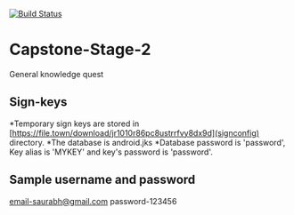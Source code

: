 [![Build Status](https://travis-ci.com/saurabhjn76/Capstone-Stage-2.svg?token=9zLsxUscFwE71GQT5Us9&branch=master)](https://travis-ci.com/saurabhjn76/Capstone-Stage-2)

# Capstone-Stage-2
General knowledge quest

## Sign-keys
*Temporary sign keys are stored in [https://file.town/download/jr1010r86pc8ustrrfvy8dx9d](signconfig) directory.
*The database is android.jks
 *Database password is 'password', Key alias is 'MYKEY' and key's password is 'password'.
 
 ## Sample username and password
 
 email-saurabh@gmail.com
 password-123456
 
